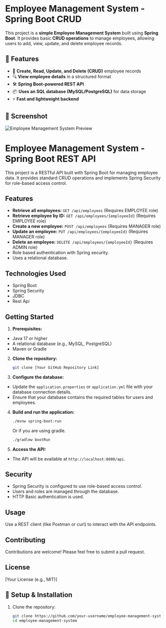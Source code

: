# Employee Management System - Spring Boot CRUD

This project is a **simple Employee Management System** built using **Spring Boot**. It provides basic **CRUD operations** to manage employees, allowing users to add, view, update, and delete employee records.

## 🚀 Features

- 📝 **Create, Read, Update, and Delete (CRUD)** employee records
- 🔍 **View employee details** in a structured format
- 🛠️ **Spring Boot-powered REST API**
- 📦 **Uses an SQL database (MySQL/PostgreSQL)** for data storage
- ⚡ **Fast and lightweight backend**

## 📸 Screenshot

![Employee Management System Preview](link-to-screenshot)

# Employee Management System - Spring Boot REST API

This project is a RESTful API built with Spring Boot for managing employee data. It provides standard CRUD operations and implements Spring Security for role-based access control.

## Features

* **Retrieve all employees:** `GET /api/employees` (Requires EMPLOYEE role)
* **Retrieve employee by ID:** `GET /api/employees/{employeeId}` (Requires EMPLOYEE role)
* **Create a new employee:** `POST /api/employees` (Requires MANAGER role)
* **Update an employee:** `PUT /api/employees/{employeeId}` (Requires MANAGER role)
* **Delete an employee:** `DELETE /api/employees/{employeeId}` (Requires ADMIN role)
* Role based authentication with Spring security.
* Uses a relational database.

## Technologies Used

* Spring Boot
* Spring Security
* JDBC
* Rest Api

## Getting Started

1.  **Prerequisites:**
   * Java 17 or higher
   * A relational database (e.g., MySQL, PostgreSQL)
   * Maven or Gradle
2.  **Clone the repository:**
    ```bash
    git clone [Your GitHub Repository Link]
    ```
3.  **Configure the database:**
   * Update the `application.properties` or `application.yml` file with your database connection details.
   * Ensure that your database contains the required tables for users and employees.
4.  **Build and run the application:**
    ```bash
    ./mvnw spring-boot:run
    ```
    Or if you are using gradle.
    ```bash
    ./gradlew bootRun
    ```
5.  **Access the API:**
   * The API will be available at `http://localhost:8080/api`.

## Security

* Spring Security is configured to use role-based access control.
* Users and roles are managed through the database.
* HTTP Basic authentication is used.

## Usage

Use a REST client (like Postman or curl) to interact with the API endpoints.

## Contributing

Contributions are welcome! Please feel free to submit a pull request.

## License

[Your License (e.g., MIT)]

## 📌 Setup & Installation

1. Clone the repository:
   ```sh
   git clone https://github.com/your-username/employee-management-system.git
   cd employee-management-system
